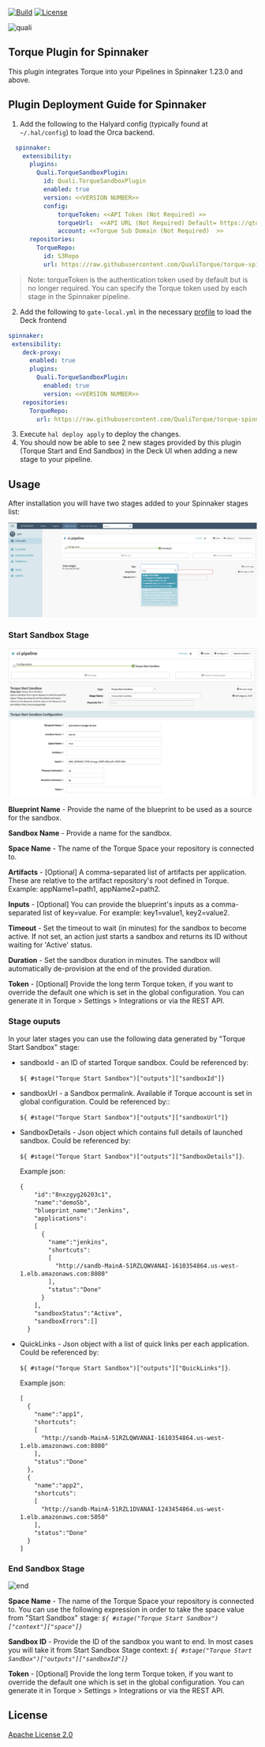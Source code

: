 [![Build](https://github.com/QualiTorque/torque-spinnaker-plugin/actions/workflows/build.yml/badge.svg)](https://github.com/QualiTorque/torque-spinnaker-plugin/actions/workflows/build.yml)
[![License](https://img.shields.io/badge/License-Apache%202.0-blue.svg)](https://opensource.org/licenses/Apache-2.0)

![quali](quali.png)

## Torque Plugin for Spinnaker

This plugin integrates Torque into your Pipelines in Spinnaker 1.23.0 and above.


## Plugin Deployment Guide for Spinnaker

1. Add the following to the Halyard config (typically found at `~/.hal/config`) to load the Orca backend. 
```yaml
  spinnaker:
    extensibility:
      plugins:
        Quali.TorqueSandboxPlugin:
          id: Quali.TorqueSandboxPlugin
          enabled: true
          version: <<VERSION NUMBER>>
          config:
              torqueToken: <<API Token (Not Required) >>
              torqueUrl:  <<API URL (Not Required) Default= https://qtorque.io >>
              account: <<Torque Sub Domain (Not Required)  >>
      repositories:
        TorqueRepo:
          id: S3Repo
          url: https://raw.githubusercontent.com/QualiTorque/torque-spinnaker-plugin/master/plugins.json
```
>Note: torqueToken is the authentication token used by default but is no longer required. You can specify the Torque token used by each stage in the Spinnaker pipeline.

2. Add the following to `gate-local.yml` in the necessary [profile](https://spinnaker.io/reference/halyard/custom/#custom-profiles) to load the Deck frontend
```yaml
spinnaker:
 extensibility:
    deck-proxy:
      enabled: true
      plugins:
        Quali.TorqueSandboxPlugin:
          enabled: true
          version: <<VERSION NUMBER>>
    repositories:
      TorqueRepo:
        url: https://raw.githubusercontent.com/QualiTorque/torque-spinnaker-plugin/master/plugins.json
```
3. Execute `hal deploy apply` to deploy the changes.
4. You should now be able to see 2 new stages provided by this plugin (Torque Start and End Sandbox) in the Deck UI when adding a new stage to your pipeline.

## Usage

After installation you will have two stages added to your Spinnaker stages list:

![list](pics/list-stages.png)


### Start Sandbox Stage

![start](pics/start-stage.png)


**Blueprint Name** - Provide the name of the blueprint to be used as a source for the sandbox.

**Sandbox Name** - Provide a name for the sandbox.

**Space Name** - The name of the Torque Space your repository is connected to.

**Artifacts** - [Optional] A comma-separated list of artifacts per application. These are relative to the artifact repository's root defined in Torque. Example: appName1=path1, appName2=path2.

**Inputs** - [Optional] You can provide the blueprint's inputs as a comma-separated list of key=value.
For example: key1=value1, key2=value2.

**Timeout** - Set the timeout to wait (in minutes) for the sandbox to become active. If not set, an 
action just starts a sandbox and returns its ID without waiting for 'Active' status.

**Duration** - Set the sandbox duration in minutes. The sandbox will automatically de-provision at 
the end of the provided duration.

**Token** - [Optional] Provide the long term Torque token, if you want to override the default one which is set in the global configuration. You can generate it in Torque > Settings > Integrations or via the REST API.

### Stage ouputs

In your later stages you can use the following data generated by "Torque Start Sandbox" stage:

- sandboxId - an ID of started Torque sandbox. Could be referenced by:

  ```${ #stage("Torque Start Sandbox")["outputs"]["sandboxId"]}```

- sandboxUrl - a Sandbox permalink. Available if Torque account is set in global configuration.
Could be referenced by:: 

  ```${ #stage("Torque Start Sandbox")["outputs"]["sandboxUrl"]}```

- SandboxDetails - Json object which contains full details of launched sandbox.
Could be referenced by:

  ```${ #stage("Torque Start Sandbox")["outputs"]["SandboxDetails"]}```.

  Example json:
  ```
  {
      "id":"8nxzgyg26203c1",
      "name":"demoSb",
      "blueprint_name":"Jenkins",
      "applications":
      [
        {
          "name":"jenkins",
          "shortcuts":
          [
            "http://sandb-MainA-51RZLQWVANAI-1610354864.us-west-1.elb.amazonaws.com:8080"
          ],
          "status":"Done"
        }
      ],
      "sandboxStatus":"Active",
      "sandboxErrors":[]
    }
  ```
- QuickLinks - Json object with a list of quick links per each application.
Could be referenced by:

  ```${ #stage("Torque Start Sandbox")["outputs"]["QuickLinks"]}```.
  
  Example json:
  ```
  [
    {
      "name":"app1",
      "shortcuts":
      [
        "http://sandb-MainA-51RZLQWVANAI-1610354864.us-west-1.elb.amazonaws.com:8080"
      ],
      "status":"Done"
    },
    {
      "name":"app2",
      "shortcuts":
      [
        "http://sandb-MainA-51RZL1DVANAI-1243454864.us-west-1.elb.amazonaws.com:5050"
      ],
      "status":"Done"
    }
  ]
  ```

### End Sandbox Stage

![end](pics/end-stage.png)

**Space Name** - The name of the Torque Space your repository is connected to. You can use the following expression in order to take the space value from "Start Sandbox" stage: 
*`${ #stage("Torque Start Sandbox")["context"]["space"]}`*

**Sandbox ID** - Provide the ID of the sandbox you want to end. In most cases you will take it from Start Sandbox Stage context: *`${ #stage("Torque Start Sandbox")["outputs"]["sandboxId"]}`*

**Token** - [Optional] Provide the long term Torque token, if you want to override the default one which is set in the global configuration. You can generate it in Torque > Settings > Integrations or via the REST API.

## License
[Apache License 2.0](https://github.com/QualiSystems/shellfoundry/blob/master/LICENSE)
